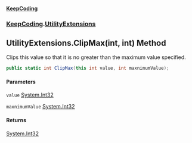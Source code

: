 #### [KeepCoding](index.md 'index')
### [KeepCoding](KeepCoding.md 'KeepCoding').[UtilityExtensions](UtilityExtensions.md 'KeepCoding.UtilityExtensions')
## UtilityExtensions.ClipMax(int, int) Method
Clips this value so that it is no greater than the maximum value specified.
```csharp
public static int ClipMax(this int value, int maxnimumValue);
```
#### Parameters
<a name='KeepCoding_UtilityExtensions_ClipMax(int_int)_value'></a>
`value` [System.Int32](https://docs.microsoft.com/en-us/dotnet/api/System.Int32 'System.Int32')  
  
<a name='KeepCoding_UtilityExtensions_ClipMax(int_int)_maxnimumValue'></a>
`maxnimumValue` [System.Int32](https://docs.microsoft.com/en-us/dotnet/api/System.Int32 'System.Int32')  
  
#### Returns
[System.Int32](https://docs.microsoft.com/en-us/dotnet/api/System.Int32 'System.Int32')  
